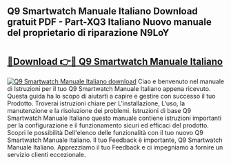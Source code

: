 ## Q9 Smartwatch Manuale Italiano Download gratuit PDF - Part-XQ3 Italiano Nuovo manuale del proprietario di riparazione N9LoY

# <h2><a href="http://dfgav4f.blite.top/?on=Q9+Smartwatch+Manuale+Italiano">🔗Download 👉🔴 Q9 Smartwatch Manuale Italiano</a></h2>

[![Q9 Smartwatch Manuale Italiano download](https://i.imgur.com/lujVjoI.png)](http://dfgav4f.blite.top/?on=Q9+Smartwatch+Manuale+Italiano)
Ciao e benvenuto nel manuale di Istruzioni per il tuo Q9 Smartwatch Manuale Italiano appena ricevuto. Questa guida ha lo scopo di aiutarti a capire e gestire con successo il tuo Prodotto. Troverai istruzioni chiare per L'installazione, L'uso, la manutenzione e la risoluzione dei problemi. Istruzioni di base Q9 Smartwatch Manuale Italiano questo manuale contiene istruzioni importanti per la configurazione e il funzionamento sicuri ed efficaci del prodotto. Scopri le possibilità Dell'elenco delle funzionalità con il tuo nuovo Q9 Smartwatch Manuale Italiano. Il tuo Feedback è importante, Q9 Smartwatch Manuale Italiano. Apprezziamo il tuo Feedback e ci impegniamo a fornire un servizio clienti eccezionale.
